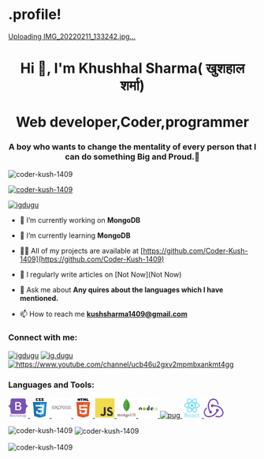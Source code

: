 # .profile!

[Uploading IMG_20220211_133242.jpg…]()





<h1 align="center">Hi 👋, I'm Khushhal Sharma( खुशहाल शर्मा)</h1>
<h1 align="center">Web developer,Coder,programmer</h1>
<h3 align="center">A boy who wants to change the mentality of every person that I can do something Big and Proud.🙂</h3>

<p align="left"> <img src="https://komarev.com/ghpvc/?username=coder-kush-1409&label=Profile%20views&color=0e75b6&style=flat" alt="coder-kush-1409" /> </p>

<p align="left"> <a href="https://github.com/ryo-ma/github-profile-trophy"><img src="https://github-profile-trophy.vercel.app/?username=coder-kush-1409" alt="coder-kush-1409" /></a> </p>

<p align="left"> <a href="https://twitter.com/igdugu" target="blank"><img src="https://img.shields.io/twitter/follow/igdugu?logo=twitter&style=for-the-badge" alt="igdugu" /></a> </p>

- 🔭 I’m currently working on **MongoDB**

- 🌱 I’m currently learning **MongoDB**

- 👨‍💻 All of my projects are available at [https://github.com/Coder-Kush-1409](https://github.com/Coder-Kush-1409)

- 📝 I regularly write articles on [Not Now](Not Now)

- 💬 Ask me about **Any quires about the languages which I have mentioned.**

- 📫 How to reach me **kushsharma1409@gmail.com**

<h3 align="left">Connect with me:</h3>
<p align="left">
<a href="https://twitter.com/igdugu" target="blank"><img align="center" src="https://raw.githubusercontent.com/rahuldkjain/github-profile-readme-generator/master/src/images/icons/Social/twitter.svg" alt="igdugu" height="30" width="40" /></a>
<a href="https://instagram.com/ig.dugu" target="blank"><img align="center" src="https://raw.githubusercontent.com/rahuldkjain/github-profile-readme-generator/master/src/images/icons/Social/instagram.svg" alt="ig.dugu" height="30" width="40" /></a>
<a href="https://www.youtube.com/c/https://www.youtube.com/channel/ucb46u2gxv2mpmbxankmt4gg" target="blank"><img align="center" src="https://raw.githubusercontent.com/rahuldkjain/github-profile-readme-generator/master/src/images/icons/Social/youtube.svg" alt="https://www.youtube.com/channel/ucb46u2gxv2mpmbxankmt4gg" height="30" width="40" /></a>
</p>

<h3 align="left">Languages and Tools:</h3>
<p align="left"> <a href="https://getbootstrap.com" target="_blank" rel="noreferrer"> <img src="https://raw.githubusercontent.com/devicons/devicon/master/icons/bootstrap/bootstrap-plain-wordmark.svg" alt="bootstrap" width="40" height="40"/> </a> <a href="https://www.w3schools.com/css/" target="_blank" rel="noreferrer"> <img src="https://raw.githubusercontent.com/devicons/devicon/master/icons/css3/css3-original-wordmark.svg" alt="css3" width="40" height="40"/> </a> <a href="https://expressjs.com" target="_blank" rel="noreferrer"> <img src="https://raw.githubusercontent.com/devicons/devicon/master/icons/express/express-original-wordmark.svg" alt="express" width="40" height="40"/> </a> <a href="https://www.w3.org/html/" target="_blank" rel="noreferrer"> <img src="https://raw.githubusercontent.com/devicons/devicon/master/icons/html5/html5-original-wordmark.svg" alt="html5" width="40" height="40"/> </a> <a href="https://developer.mozilla.org/en-US/docs/Web/JavaScript" target="_blank" rel="noreferrer"> <img src="https://raw.githubusercontent.com/devicons/devicon/master/icons/javascript/javascript-original.svg" alt="javascript" width="40" height="40"/> </a> <a href="https://www.mongodb.com/" target="_blank" rel="noreferrer"> <img src="https://raw.githubusercontent.com/devicons/devicon/master/icons/mongodb/mongodb-original-wordmark.svg" alt="mongodb" width="40" height="40"/> </a> <a href="https://nodejs.org" target="_blank" rel="noreferrer"> <img src="https://raw.githubusercontent.com/devicons/devicon/master/icons/nodejs/nodejs-original-wordmark.svg" alt="nodejs" width="40" height="40"/> </a> <a href="https://pugjs.org" target="_blank" rel="noreferrer"> <img src="https://cdn.worldvectorlogo.com/logos/pug.svg" alt="pug" width="40" height="40"/> </a> <a href="https://reactjs.org/" target="_blank" rel="noreferrer"> <img src="https://raw.githubusercontent.com/devicons/devicon/master/icons/react/react-original-wordmark.svg" alt="react" width="40" height="40"/> </a> <a href="https://redux.js.org" target="_blank" rel="noreferrer"> <img src="https://raw.githubusercontent.com/devicons/devicon/master/icons/redux/redux-original.svg" alt="redux" width="40" height="40"/> </a> </p>

<p><img align="left" src="https://github-readme-stats.vercel.app/api/top-langs?username=coder-kush-1409&show_icons=true&locale=en&layout=compact" alt="coder-kush-1409" /></p>

<p>&nbsp;<img align="center" src="https://github-readme-stats.vercel.app/api?username=coder-kush-1409&show_icons=true&locale=en" alt="coder-kush-1409" /></p>

<p><img align="center" src="https://github-readme-streak-stats.herokuapp.com/?user=coder-kush-1409&" alt="coder-kush-1409" /></p>
